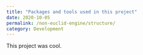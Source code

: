 ```yaml
---
title: "Packages and tools used in this project"
date: 2020-10-05
permalink: /non-euclid-engine/structure/
category: Development
---
```


This project was cool.